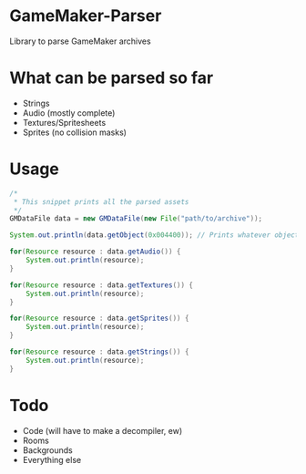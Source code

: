 # GameMaker-Parser
Library to parse GameMaker archives

# What can be parsed so far
- Strings
- Audio (mostly complete)
- Textures/Spritesheets
- Sprites (no collision masks)

# Usage
```java
/* 
 * This snippet prints all the parsed assets
 */
GMDataFile data = new GMDataFile(new File("path/to/archive"));

System.out.println(data.getObject(0x004400)); // Prints whatever object happens to be at that address, if any.

for(Resource resource : data.getAudio()) {
    System.out.println(resource);
}

for(Resource resource : data.getTextures()) {
    System.out.println(resource);
}

for(Resource resource : data.getSprites()) {
    System.out.println(resource);
}

for(Resource resource : data.getStrings()) {
    System.out.println(resource);
}
```

# Todo
- Code (will have to make a decompiler, ew)
- Rooms
- Backgrounds
- Everything else
